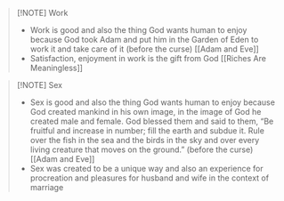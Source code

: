 
> [!NOTE] Work
> + Work is good and also the thing God wants human to enjoy because God took Adam and put him in the Garden of Eden to work it and take care of it (before the curse) [[Adam and Eve]]
> + Satisfaction, enjoyment in work is the gift from God [[Riches Are Meaningless]]


> [!NOTE] Sex
> + Sex is good and also the thing God wants human to enjoy because God created mankind in his own image, in the image of God he created male and female. God blessed them and said to them, “Be fruitful and increase in number; fill the earth and subdue it. Rule over the fish in the sea and the birds in the sky and over every living creature that moves on the ground.” (before the curse) [[Adam and Eve]]
> + Sex was created to be a unique way and also an experience for procreation and pleasures for husband and wife in the context of marriage

